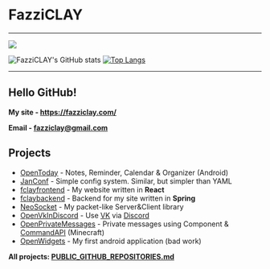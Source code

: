 # FazziCLAY
---------------
<img src="https://skillicons.dev/icons?i=git,githubactions,java,kotlin,python,arduino,androidstudio,spring,react,docker,nginx,gradle,cloudflare,idea,pycharm,webstorm,bash,obsidian,debian,regex&perline=10"></img>

![FazziCLAY's GitHub stats](https://github-readme-stats.vercel.app/api?username=FazziCLAY&show_icons=true&theme=vision-friendly-dark) [![Top Langs](https://github-readme-stats.vercel.app/api/top-langs/?username=FazziCLAY&layout=compact&theme=vision-friendly-dark)](https://github.com/anuraghazra/github-readme-stats)


---------------

## Hello GitHub!
**My site - https://fazziclay.com/**

**Email   - fazziclay@gmail.com**

## Projects
* [OpenToday](https://github.com/FazziCLAY/OpenToday) - Notes, Reminder, Calendar & Organizer (Android)
* [JanConf](https://github.com/FazziCLAY/JanConf) - Simple config system. Similar, but simpler than YAML
* [fclayfrontend](https://github.com/FazziCLAY/fclayfrontend) - My website written in **React**
* [fclaybackend](https://github.com/FazziCLAY/fclaybackend) - Backend for my site written in **Spring**
* [NeoSocket](https://github.com/FazziCLAY/NeoSocket) - My packet-like Server&Client library
* [OpenVkInDiscord](https://github.com/FazziCLAY/OpenVkInDiscord) - Use [VK](https://vk.com) via [Discord](https://discord.com)
* [OpenPrivateMessages](https://github.com/FazziCLAY/OpenPrivateMessages) - Private messages using Component & [CommandAPI](https://github.com/JorelAli/CommandAPI) (Minecraft)
* [OpenWidgets](https://github.com/FazziCLAY/OpenWidgets) - My first android application (bad work)

**All projects: [PUBLIC_GITHUB_REPOSITORIES.md](https://github.com/FazziCLAY/FazziCLAY/blob/main/PUBLIC_GITHUB_REPOSITORIES.md)**
